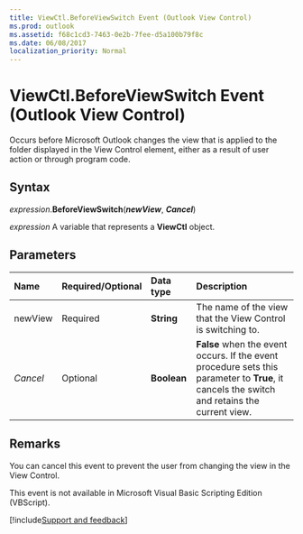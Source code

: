 ```yaml
---
title: ViewCtl.BeforeViewSwitch Event (Outlook View Control)
ms.prod: outlook
ms.assetid: f68c1cd3-7463-0e2b-7fee-d5a100b79f8c
ms.date: 06/08/2017
localization_priority: Normal
---
```



# ViewCtl.BeforeViewSwitch Event (Outlook View Control)

Occurs before Microsoft Outlook changes the view that is applied to the folder displayed in the View Control element, either as a result of user action or through program code. 


## Syntax

_expression_.**BeforeViewSwitch**(**_newView_**,  **_Cancel_**)

_expression_ A variable that represents a  **ViewCtl** object.


## Parameters



|Name|Required/Optional|Data type|Description|
|:-----|:-----|:-----|:-----|
|newView|Required| **String**|The name of the view that the View Control is switching to.|
|_Cancel_|Optional| **Boolean**| **False** when the event occurs. If the event procedure sets this parameter to **True**, it cancels the switch and retains the current view.|

## Remarks

You can cancel this event to prevent the user from changing the view in the View Control. 

This event is not available in Microsoft Visual Basic Scripting Edition (VBScript).

[!include[Support and feedback](~/includes/feedback-boilerplate.md)]